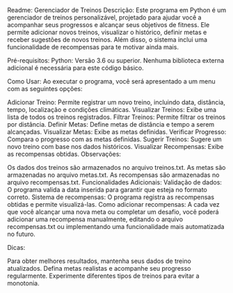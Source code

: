 Readme: Gerenciador de Treinos
Descrição:
Este programa em Python é um gerenciador de treinos personalizável, projetado para ajudar você a acompanhar seus progressos e alcançar seus objetivos de fitness. Ele permite adicionar novos treinos, visualizar o histórico, definir metas e receber sugestões de novos treinos. Além disso, o sistema inclui uma funcionalidade de recompensas para te motivar ainda mais.

Pré-requisitos:
Python: Versão 3.6 ou superior.
Nenhuma biblioteca externa adicional é necessária para este código básico.

Como Usar:
Ao executar o programa, você será apresentado a um menu com as seguintes opções:

Adicionar Treino: Permite registrar um novo treino, incluindo data, distância, tempo, localização e condições climáticas.
Visualizar Treinos: Exibe uma lista de todos os treinos registrados.
Filtrar Treinos: Permite filtrar os treinos por distância.
Definir Metas: Define metas de distância e tempo a serem alcançadas.
Visualizar Metas: Exibe as metas definidas.
Verificar Progresso: Compara o progresso com as metas definidas.
Sugerir Treinos: Sugere um novo treino com base nos dados históricos.
Visualizar Recompensas: Exibe as recompensas obtidas.
Observações:

Os dados dos treinos são armazenados no arquivo treinos.txt.
As metas são armazenadas no arquivo metas.txt.
As recompensas são armazenadas no arquivo recompensas.txt.
Funcionalidades Adicionais:
Validação de dados: O programa valida a data inserida para garantir que esteja no formato correto.
Sistema de recompensas: O programa registra as recompensas obtidas e permite visualizá-las.
Como adicionar recompensas:
A cada vez que você alcançar uma nova meta ou completar um desafio, você poderá adicionar uma recompensa manualmente, editando o arquivo recompensas.txt ou implementando uma funcionalidade mais automatizada no futuro.





Dicas:

Para obter melhores resultados, mantenha seus dados de treino atualizados.
Defina metas realistas e acompanhe seu progresso regularmente.
Experimente diferentes tipos de treinos para evitar a monotonia.

